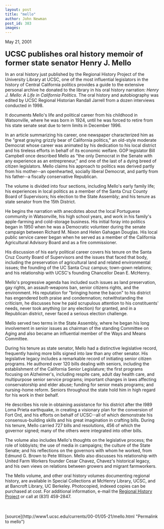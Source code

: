 ```yaml
---
layout: post
title: "mello"
author: John Newman
post_id: 383
images:
---
```


<p>
  May 21, 2001<br>
  <br>
  <font size="5"><b>UCSC publishes oral history memoir of former state senator Henry J. Mello</b></font>
</p>
<p>
  In an oral history just published by the Regional History Project of the University Library at UCSC, one of the most influential legislators in the history of Central California politics provides a guide to the extensive personal archive he donated to the library in his oral history narration<i>: Henry J. Mello: A Life in California Politics.</i> The oral history and autobiography was edited by UCSC Regional Historian Randall Jarrell from a dozen interviews conducted in 1998.
</p>
<p>
  It documents Mello's life and political career from his childhood in Watsonville, where he was born in 1924, until he was forced to retire from his state senate seat due to term limits in December 1996.
</p>
<p>
  In an article summarizing his career, one newspaper characterized him as the "great graying grizzly bear of California politics," an old-style moderate Democrat whose career was animated by his dedication to his local district and his tireless efforts in behalf of its economic welfare. GOP legislator Bill Campbell once described Mello as "the only Democrat in the Senate with any experience as an entrepreneur," and one of the last of a dying breed of citizen legislators. Mello claims his approach to politics was derived partly from his mother--an openhearted, socially liberal Democrat, and partly from his father--a fiscally conservative Republican.
</p>
<p>
  The volume is divided into four sections, including Mello's early family life; his experiences in local politics as a member of the Santa Cruz County Board of Supervisors; his election to the State Assembly; and his tenure as state senator from the 15th District.<br>
</p>
<p>
  He begins the narration with anecdotes about the local Portuguese community in Watsonville, his high school years, and work in his family's apple-farming and cold-storage business. His initial foray into politics began in 1950 when he was a Democratic volunteer during the senate campaign between Richard M. Nixon and Helen Gahagan Douglas. His local public service career began when he served as a member of the California Agricultural Advisory Board and as a fire commissioner.
</p>
<p>
  His discussion of his early political career covers his tenure on the Santa Cruz County Board of Supervisors and the issues that faced that body, including the preservation of agricultural land and related environmental issues; the founding of the UC Santa Cruz campus; town-gown relations; and his relationship with UCSC's founding Chancellor Dean E. McHenry.
</p>
<p>
  Mello's progressive agenda has included such issues as land preservation, gay rights, an assault-weapons ban, senior citizens rights, and the environment. His reputation for "bringing home the bacon" to his district has engendered both praise and condemnation; notwithstanding the criticism, he discusses how he paid scrupulous attention to his constituents' needs, never took anything (or any election) for granted, and in a Republican district, never faced a serious election challenge.
</p>
<p>
  Mello served two terms in the State Assembly, where he began his long involvement in senior issues as chairman of the standing Committee on Aging and also became an influential member of the Ways and Means Committee.
</p>
<p>
  During his tenure as state senator, Mello had a distinctive legislative record, frequently having more bills signed into law than any other senator. His legislative legacy includes a remarkable record of initiating senior citizen programs. He authored over 120 bills dealing with seniors, including the establishment of the California Senior Legislature; the first programs focusing on Alzheimer's, including respite care, adult day health care, and multipurpose senior service programs; important changes in laws affecting conservatorship and elder abuse; funding for senior meals programs; and nursing-home reform. Seniors throughout the state hold him in high regard for his work in their behalf.
</p>
<p>
  He describes his role in obtaining assistance for his district after the l989 Loma Prieta earthquake, in creating a visionary plan for the conversion of Fort Ord, and his efforts on behalf of UCSC--all of which demonstrate his consensus-building skills and his great imagination in crafting bills. During his tenure, Mello carried 727 bills and resolutions, 456 of which the governor signed; many of the others were integrated into other bills.
</p>
<p>
  The volume also includes Mello's thoughts on the legislative process; the role of lobbyists; the use of media in campaigns; the culture of the State Senate; and his reflections on the governors with whom he worked, from Edmund G. Brown to Pete Wilson. Mello also discusses his relationship with United Farm Workers founder Cesar Chavez, Chavez's historical legacy, and his own views on relations between growers and migrant farmworkers.
</p>
<p>
  The Mello volume, and other oral history volumes documenting regional history, are available in Special Collections at McHenry Library, UCSC, and at Bancroft Library, UC Berkeley. Photocopied, indexed copies can be purchased at cost. For additional information, e-mail the <a href="mailto:ihreti@cats.ucsc.edu">Regional History Project</a> or call at (831) 459-2847.<br>
  <br>
  <br>

</p>
[source](http://www1.ucsc.edu/currents/00-01/05-21/mello.html "Permalink to mello")
